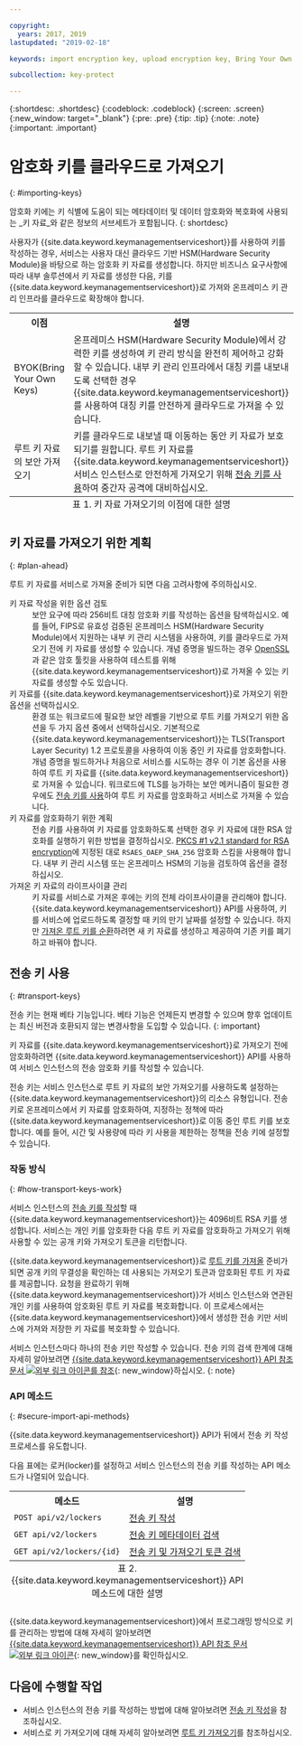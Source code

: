 ```yaml
---

copyright:
  years: 2017, 2019
lastupdated: "2019-02-18"

keywords: import encryption key, upload encryption key, Bring Your Own Key, BYOK, secure import, transport encryption key 

subcollection: key-protect

---
```


{:shortdesc: .shortdesc}
{:codeblock: .codeblock}
{:screen: .screen}
{:new_window: target="_blank"}
{:pre: .pre}
{:tip: .tip}
{:note: .note}
{:important: .important}

# 암호화 키를 클라우드로 가져오기
{: #importing-keys}

암호화 키에는 키 식별에 도움이 되는 메타데이터 및 데이터 암호화와 복호화에 사용되는 _키 자료_와 같은 정보의 서브세트가 포함됩니다.
{: shortdesc}

사용자가 {{site.data.keyword.keymanagementserviceshort}}를 사용하여 키를 작성하는 경우, 서비스는 사용자 대신 클라우드 기반 HSM(Hardware Security Module)을 바탕으로 하는 암호화 키 자료를 생성합니다. 하지만 비즈니스 요구사항에 따라 내부 솔루션에서 키 자료를 생성한 다음, 키를 {{site.data.keyword.keymanagementserviceshort}}로 가져와 온프레미스 키 관리 인프라를 클라우드로 확장해야 합니다.

<table>
  <th>이점</th>
  <th>설명</th>
  <tr>
    <td>BYOK(Bring Your Own Keys) </td>
    <td>온프레미스 HSM(Hardware Security Module)에서 강력한 키를 생성하여 키 관리 방식을 완전히 제어하고 강화할 수 있습니다. 내부 키 관리 인프라에서 대칭 키를 내보내도록 선택한 경우 {{site.data.keyword.keymanagementserviceshort}}를 사용하여 대칭 키를 안전하게 클라우드로 가져올 수 있습니다.</td>
  </tr>
  <tr>
    <td>루트 키 자료의 보안 가져오기</td>
    <td>키를 클라우드로 내보낼 때 이동하는 동안 키 자료가 보호되기를 원합니다. 루트 키 자료를 {{site.data.keyword.keymanagementserviceshort}} 서비스 인스턴스로 안전하게 가져오기 위해 <a href="#transport-keys">전송 키를 사용</a>하여 중간자 공격에 대비하십시오.</td>
  </tr>
  <caption style="caption-side:bottom;">표 1. 키 자료 가져오기의 이점에 대한 설명</caption>
</table>


## 키 자료를 가져오기 위한 계획
{: #plan-ahead}

루트 키 자료를 서비스로 가져올 준비가 되면 다음 고려사항에 주의하십시오.

<dl>
  <dt>키 자료 작성을 위한 옵션 검토</dt>
    <dd>보안 요구에 따라 256비트 대칭 암호화 키를 작성하는 옵션을 탐색하십시오. 예를 들어, FIPS로 유효성 검증된 온프레미스 HSM(Hardware Security Module)에서 지원하는 내부 키 관리 시스템을 사용하여, 키를 클라우드로 가져오기 전에 키 자료를 생성할 수 있습니다. 개념 증명을 빌드하는 경우 <a href="https://www.openssl.org/" target="_blank">OpenSSL</a>과 같은 암호 툴킷을 사용하여 테스트를 위해 {{site.data.keyword.keymanagementserviceshort}}로 가져올 수 있는 키 자료를 생성할 수도 있습니다.</dd>
  <dt>키 자료를 {{site.data.keyword.keymanagementserviceshort}}로 가져오기 위한 옵션을 선택하십시오.</dt>
    <dd>환경 또는 워크로드에 필요한 보안 레벨을 기반으로 루트 키를 가져오기 위한 옵션을 두 가지 옵션 중에서 선택하십시오. 기본적으로 {{site.data.keyword.keymanagementserviceshort}}는 TLS(Transport Layer Security) 1.2 프로토콜을 사용하여 이동 중인 키 자료를 암호화합니다. 개념 증명을 빌드하거나 처음으로 서비스를 시도하는 경우 이 기본 옵션을 사용하여 루트 키 자료를 {{site.data.keyword.keymanagementserviceshort}}로 가져올 수 있습니다. 워크로드에 TLS를 능가하는 보안 메커니즘이 필요한 경우에도 <a href="#transport-keys">전송 키를 사용</a>하여 루트 키 자료를 암호화하고 서비스로 가져올 수 있습니다.</dd>
  <dt>키 자료를 암호화하기 위한 계획</dt>
    <dd>전송 키를 사용하여 키 자료를 암호화하도록 선택한 경우 키 자료에 대한 RSA 암호화를 실행하기 위한 방법을 결정하십시오. <a href="https://tools.ietf.org/html/rfc3447" target="_blank">PKCS #1 v2.1 standard for RSA encryption</a>에 지정된 대로 <code>RSAES_OAEP_SHA_256</code> 암호화 스킴을 사용해야 합니다. 내부 키 관리 시스템 또는 온프레미스 HSM의 기능을 검토하여 옵션을 결정하십시오.</dd>
  <dt>가져온 키 자료의 라이프사이클 관리</dt>
    <dd>키 자료를 서비스로 가져온 후에는 키의 전체 라이프사이클을 관리해야 합니다. {{site.data.keyword.keymanagementserviceshort}} API를 사용하여, 키를 서비스에 업로드하도록 결정할 때 키의 만기 날짜를 설정할 수 있습니다. 하지만 <a href="/docs/services/key-protect?topic=key-protect-rotate-keys">가져온 루트 키를 순환</a>하려면 새 키 자료를 생성하고 제공하여 기존 키를 폐기하고 바꿔야 합니다.</dd>
</dl>

## 전송 키 사용
{: #transport-keys}

전송 키는 현재 베타 기능입니다. 베타 기능은 언제든지 변경할 수 있으며 향후 업데이트는 최신 버전과 호환되지 않는 변경사항을 도입할 수 있습니다.
{: important}

키 자료를 {{site.data.keyword.keymanagementserviceshort}}로 가져오기 전에 암호화하려면 {{site.data.keyword.keymanagementserviceshort}} API를 사용하여 서비스 인스턴스의 전송 암호화 키를 작성할 수 있습니다. 

전송 키는 서비스 인스턴스로 루트 키 자료의 보안 가져오기를 사용하도록 설정하는 {{site.data.keyword.keymanagementserviceshort}}의 리소스 유형입니다. 전송 키로 온프레미스에서 키 자료를 암호화하여, 지정하는 정책에 따라 {{site.data.keyword.keymanagementserviceshort}}로 이동 중인 루트 키를 보호합니다. 예를 들어, 시간 및 사용량에 따라 키 사용을 제한하는 정책을 전송 키에 설정할 수 있습니다.

### 작동 방식
{: #how-transport-keys-work}

서비스 인스턴스의 [전송 키를 작성](/docs/services/key-protect?topic=key-protect-create-transport-keys)할 때 {{site.data.keyword.keymanagementserviceshort}}는 4096비트 RSA 키를 생성합니다. 서비스는 개인 키를 암호화한 다음 루트 키 자료를 암호화하고 가져오기 위해 사용할 수 있는 공개 키와 가져오기 토큰을 리턴합니다. 

{{site.data.keyword.keymanagementserviceshort}}로 [루트 키를 가져올](/docs/services/key-protect?topic=key-protect-import-root-keys#api) 준비가 되면 공개 키의 무결성을 확인하는 데 사용되는 가져오기 토큰과 암호화된 루트 키 자료를 제공합니다. 요청을 완료하기 위해 {{site.data.keyword.keymanagementserviceshort}}가 서비스 인스턴스와 연관된 개인 키를 사용하여 암호화된 루트 키 자료를 복호화합니다. 이 프로세스에서는 {{site.data.keyword.keymanagementserviceshort}}에서 생성한 전송 키만 서비스에 가져와 저장한 키 자료를 복호화할 수 있습니다.

서비스 인스턴스마다 하나의 전송 키만 작성할 수 있습니다. 전송 키의 검색 한계에 대해 자세히 알아보려면 [{{site.data.keyword.keymanagementserviceshort}} API 참조 문서 ![외부 링크 아이콘](../../../icons/launch-glyph.svg "외부 링크 아이콘")를 참조](https://{DomainName}/apidocs/key-protect){: new_window}하십시오.
{: note} 

### API 메소드
{: #secure-import-api-methods}

{{site.data.keyword.keymanagementserviceshort}} API가 뒤에서 전송 키 작성 프로세스를 유도합니다.  

다음 표에는 로커(locker)를 설정하고 서비스 인스턴스의 전송 키를 작성하는 API 메소드가 나열되어 있습니다.

<table>
  <tr>
    <th>메소드</th>
    <th>설명</th>
  </tr>
  <tr>
    <td><code>POST api/v2/lockers</code></td>
    <td><a href="/docs/services/key-protect?topic=key-protect-create-transport-keys">전송 키 작성</a></td>
  </tr>
  <tr>
    <td><code>GET api/v2/lockers</code></td>
    <td><a href="/docs/services/key-protect?topic=key-protect-create-transport-keys">전송 키 메타데이터 검색</a></td>
  </tr>
  <tr>
    <td><code>GET api/v2/lockers/{id}</code></td>
    <td><a href="/docs/services/key-protect?topic=key-protect-import-root-keys">전송 키 및 가져오기 토큰 검색</a></td>
  </tr>
  <caption style="caption-side:bottom;">표 2. {{site.data.keyword.keymanagementserviceshort}} API 메소드에 대한 설명</caption>
</table>

{{site.data.keyword.keymanagementserviceshort}}에서 프로그래밍 방식으로 키를 관리하는 방법에 대해 자세히 알아보려면 [{{site.data.keyword.keymanagementserviceshort}} API 참조 문서 ![외부 링크 아이콘](../../../icons/launch-glyph.svg "외부 링크 아이콘")](https://{DomainName}/apidocs/key-protect){: new_window}를 확인하십시오.

## 다음에 수행할 작업

- 서비스 인스턴스의 전송 키를 작성하는 방법에 대해 알아보려면 [전송 키 작성](/docs/services/key-protect?topic=key-protect-create-transport-keys)을 참조하십시오.
- 서비스로 키 가져오기에 대해 자세히 알아보려면 [루트 키 가져오기](/docs/services/key-protect?topic=key-protect-import-root-keys)를 참조하십시오. 
